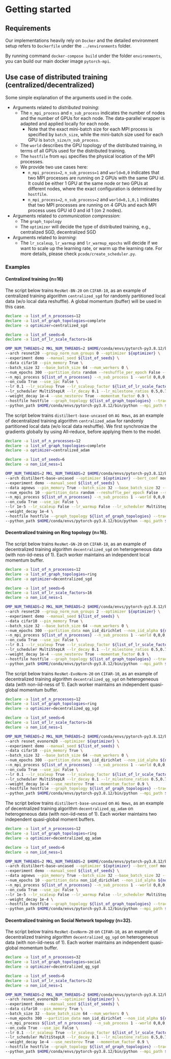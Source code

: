 # Getting started
## Requirements
Our implementations heavily rely on `Docker` and the detailed environment setup refers to `Dockerfile` under the `../environments` folder.

By running command `docker-compose build` under the folder `environments`, you can build our main docker image `pytorch-mpi`.


## Use case of distributed training (centralized/decentralized)
Some simple explanation of the arguments used in the code.
* Arguments related to *distributed training*:
    * The `n_mpi_process` and `n_sub_process` indicates the number of nodes and the number of GPUs for each node. The data-parallel wrapper is adapted and applied locally for each node.
        * Note that the exact mini-batch size for each MPI process is specified by `batch_size`, while the mini-batch size used for each GPU is `batch_size/n_sub_process`.
    * The `world` describes the GPU topology of the distributed training, in terms of all GPUs used for the distributed training.
    * The `hostfile` from `mpi` specifies the physical location of the MPI processes.
    * We provide two use cases here:
        * `n_mpi_process=2`, `n_sub_process=1` and `world=0,0` indicates that two MPI processes are running on 2 GPUs with the same GPU id. It could be either 1 GPU at the same node or two GPUs at different nodes, where the exact configuration is determined by `hostfile`.
        * `n_mpi_process=2`, `n_sub_process=2` and `world=0,1,0,1` indicates that two MPI processes are running on 4 GPUs and each MPI process uses GPU id 0 and id 1 (on 2 nodes).
* Arguments related to *communication compression*:
    * The `graph_topology` 
    * The `optimizer` will decide the type of distributed training, e.g., centralized SGD, decentralized SGD
* Arguments related to *learning*:
    * The `lr_scaleup`, `lr_warmup` and `lr_warmup_epochs` will decide if we want to scale up the learning rate, or warm up the learning rate. For more details, please check `pcode/create_scheduler.py`.



### Examples
#### Centralized training (n=16)
The script below trains `ResNet-BN-20` on `CIFAR-10`, as an example of centralized training algorithm `centralized_sgd` for randomly partitioned local data (w/o local data reshuffle). A global momentum (buffer) will be used in this case.
```bash
declare -a list_of_n_processes=12
declare -a list_of_graph_topologies=complete
declare -a optimizer=centralized_sgd

declare -a list_of_seeds=6
declare -a list_of_lr_scale_factors=16

OMP_NUM_THREADS=2 MKL_NUM_THREADS=2 $HOME/conda/envs/pytorch-py3.8.12/bin/python run.py \
--arch resnet20 --group_norm_num_groups 0 --optimizer ${optimizer} \
--experiment demo --manual_seed ${list_of_seeds} \
--data cifar10 --pin_memory True \
--batch_size 32 --base_batch_size 64 --num_workers 0 \
--num_epochs 300 --partition_data random --reshuffle_per_epoch False --stop_criteria epoch \
--n_mpi_process ${list_of_n_processes} --n_sub_process 1 --world 0,0,0,0,0,0,0,0,0,0,0,0,0,0,0,0 \
--on_cuda True --use_ipc False \
--lr 0.1 --lr_scaleup True --lr_scaleup_factor ${list_of_lr_scale_factors} --lr_warmup True --lr_warmup_epochs 5 \
--lr_scheduler MultiStepLR --lr_decay 0.1 --lr_milestone_ratios 0.5,0.75 \
--weight_decay 1e-4 --use_nesterov True --momentum_factor 0.9 \
--hostfile hostfile --graph_topology ${list_of_graph_topologies} --track_time True --display_tracked_time True \
--python_path $HOME/conda/envs/pytorch-py3.8.12/bin/python --mpi_path $HOME/.openmpi/
```

The script below trains `distilbert-base-uncased` on `AG News`, as an example of decentralized training algorithm `centralized_adam` for randomly partitioned local data (w/o local data reshuffle). We first synchronize the gradients globally by using All-reduce, before applying them to the model.
```bash
declare -a list_of_n_processes=12
declare -a list_of_graph_topologies=complete
declare -a optimizer=centralized_adam

declare -a list_of_seeds=6
declare -a non_iid_ness=1

OMP_NUM_THREADS=2 MKL_NUM_THREADS=2 $HOME/conda/envs/pytorch-py3.8.12/bin/python run.py \
--arch distilbert-base-uncased --optimizer ${optimizer} --bert_conf model_scheme=vector_cls_sentence,max_seq_len=128,eval_every_batch=100 \
--experiment demo --manual_seed ${list_of_seeds} \
--data agnews --pin_memory True --batch_size 32 --base_batch_size 32 --num_workers 0 \
--num_epochs 10 --partition_data random --reshuffle_per_epoch False --stop_criteria epoch \
--n_mpi_process ${list_of_n_processes} --n_sub_process 1 --world 0,0,0,0,0,0,0,0,0,0,0,0,0,0,0,0 \
--on_cuda True --use_ipc False \
--lr 1e-5 --lr_scaleup False --lr_warmup False --lr_scheduler MultiStepLR \
--weight_decay 1e-4 \
--hostfile hostfile --graph_topology ${list_of_graph_topologies} --track_time True --display_tracked_time True \
--python_path $HOME/conda/envs/pytorch-py3.8.12/bin/python --mpi_path $HOME/.openmpi/
```


#### Decentralized training on Ring topology (n=16).
The script below trains `ResNet-GN-20` on `CIFAR-10`, as an example of decentralized training algorithm `decentralized_sgd` on heterogeneous data (with non-iid-ness of 1). Each worker maintains an independent local momentum buffer.
```bash
declare -a list_of_n_processes=12
declare -a list_of_graph_topologies=ring
declare -a optimizer=decentralized_sgd

declare -a list_of_seeds=6
declare -a list_of_lr_scale_factors=16
declare -a non_iid_ness=1

OMP_NUM_THREADS=2 MKL_NUM_THREADS=2 $HOME/conda/envs/pytorch-py3.8.12/bin/python run.py \
--arch resnet20 --group_norm_num_groups 2 --optimizer ${optimizer} \
--experiment demo --manual_seed ${list_of_seeds} \
--data cifar10 --pin_memory True \
--batch_size 32 --base_batch_size 64 --num_workers 0 \
--num_epochs 300 --partition_data non_iid_dirichlet --non_iid_alpha ${non_iid_ness} --reshuffle_per_epoch False --stop_criteria epoch \
--n_mpi_process ${list_of_n_processes} --n_sub_process 1 --world 0,0,0,0,0,0,0,0,0,0,0,0,0,0,0,0 \
--on_cuda True --use_ipc False \
--lr 0.1 --lr_scaleup True --lr_scaleup_factor ${list_of_lr_scale_factors} --lr_warmup True --lr_warmup_epochs 5 \
--lr_scheduler MultiStepLR --lr_decay 0.1 --lr_milestone_ratios 0.5,0.75 \
--weight_decay 1e-4 --use_nesterov True --momentum_factor 0.9 \
--hostfile hostfile --graph_topology ${list_of_graph_topologies} --track_time True --display_tracked_time True \
--python_path $HOME/conda/envs/pytorch-py3.8.12/bin/python --mpi_path $HOME/.openmpi/ 
```

The script below trains `ResNet-EvoNorm-20` on `CIFAR-10`, as an example of decentralized training algorithm `decentralized_qg_sgd` on heterogeneous data (with non-iid-ness of 1). Each worker maintains an independent quasi-global momentum buffer.
```bash
declare -a list_of_n_processes=12
declare -a list_of_graph_topologies=ring
declare -a optimizer=decentralized_qg_sgd

declare -a list_of_seeds=6
declare -a list_of_lr_scale_factors=16
declare -a non_iid_ness=1

OMP_NUM_THREADS=2 MKL_NUM_THREADS=2 $HOME/conda/envs/pytorch-py3.8.12/bin/python run.py \
--arch resnet_evonorm20 --optimizer ${optimizer} \
--experiment demo --manual_seed ${list_of_seeds} \
--data cifar10 --pin_memory True \
--batch_size 32 --base_batch_size 64 --num_workers 0 \
--num_epochs 300 --partition_data non_iid_dirichlet --non_iid_alpha ${non_iid_ness} --reshuffle_per_epoch False --stop_criteria epoch \
--n_mpi_process ${list_of_n_processes} --n_sub_process 1 --world 0,0,0,0,0,0,0,0,0,0,0,0,0,0,0,0 \
--on_cuda True --use_ipc False \
--lr 0.1 --lr_scaleup True --lr_scaleup_factor ${list_of_lr_scale_factors} --lr_warmup True --lr_warmup_epochs 5 \
--lr_scheduler MultiStepLR --lr_decay 0.1 --lr_milestone_ratios 0.5,0.75 \
--weight_decay 1e-4 --use_nesterov True --momentum_factor 0.9 \
--hostfile hostfile --graph_topology ${list_of_graph_topologies} --track_time True --display_tracked_time True \
--python_path $HOME/conda/envs/pytorch-py3.8.12/bin/python --mpi_path $HOME/.openmpi/
```

The script below trains `distilbert-base-uncased` on `AG News`, as an example of decentralized training algorithm `decentralized_qg_adam` on heterogeneous data (with non-iid-ness of 1). Each worker maintains two independent quasi-global moment buffers.
```bash
declare -a list_of_n_processes=12
declare -a list_of_graph_topologies=ring
declare -a optimizer=decentralized_qg_adam

declare -a list_of_seeds=6
declare -a non_iid_ness=1

OMP_NUM_THREADS=2 MKL_NUM_THREADS=2 $HOME/conda/envs/pytorch-py3.8.12/bin/python run.py \
--arch distilbert-base-uncased --optimizer ${optimizer} --bert_conf model_scheme=vector_cls_sentence,max_seq_len=128,eval_every_batch=100 \
--experiment demo --manual_seed ${list_of_seeds} \
--data agnews --pin_memory True --batch_size 32 --base_batch_size 32 --num_workers 0 \
--num_epochs 10 --partition_data non_iid_dirichlet --non_iid_alpha ${non_iid_ness} --reshuffle_per_epoch False --stop_criteria epoch \
--n_mpi_process ${list_of_n_processes} --n_sub_process 1 --world 0,0,0,0,0,0,0,0,0,0,0,0,0,0,0,0 \
--on_cuda True --use_ipc False \
--lr 1e-5 --lr_scaleup False --lr_warmup False --lr_scheduler MultiStepLR \
--weight_decay 1e-4 \
--hostfile hostfile --graph_topology ${list_of_graph_topologies} --track_time True --display_tracked_time True \
--python_path $HOME/conda/envs/pytorch-py3.8.12/bin/python --mpi_path $HOME/.openmpi/
```


#### Decentralized training on Social Network topology (n=32).
The script below trains `ResNet-EvoNorm-20` on `CIFAR-10`, as an example of decentralized training algorithm `decentralized_qg_sgd` on heterogeneous data (with non-iid-ness of 1). Each worker maintains an independent quasi-global momentum buffer.
```bash
declare -a list_of_n_processes=32
declare -a list_of_graph_topologies=social
declare -a optimizer=decentralized_qg_sgd

declare -a list_of_seeds=6
declare -a list_of_lr_scale_factors=32
declare -a non_iid_ness=1

OMP_NUM_THREADS=2 MKL_NUM_THREADS=2 $HOME/conda/envs/pytorch-py3.8.12/bin/python run.py \
--arch resnet_evonorm20 --optimizer ${optimizer} \
--experiment demo --manual_seed ${list_of_seeds} \
--data cifar10 --pin_memory True \
--batch_size 32 --base_batch_size 64 --num_workers 0 \
--num_epochs 300 --partition_data non_iid_dirichlet --non_iid_alpha ${non_iid_ness} --reshuffle_per_epoch False --stop_criteria epoch \
--n_mpi_process ${list_of_n_processes} --n_sub_process 1 --world 0,0,0,0,0,0,0,0,0,0,0,0,0,0,0,0 \
--on_cuda True --use_ipc False \
--lr 0.1 --lr_scaleup True --lr_scaleup_factor ${list_of_lr_scale_factors} --lr_warmup True --lr_warmup_epochs 5 \
--lr_scheduler MultiStepLR --lr_decay 0.1 --lr_milestone_ratios 0.5,0.75 \
--weight_decay 1e-4 --use_nesterov True --momentum_factor 0.9 \
--hostfile hostfile --graph_topology ${list_of_graph_topologies} --track_time True --display_tracked_time True \
--python_path $HOME/conda/envs/pytorch-py3.8.12/bin/python --mpi_path $HOME/.openmpi/
```
